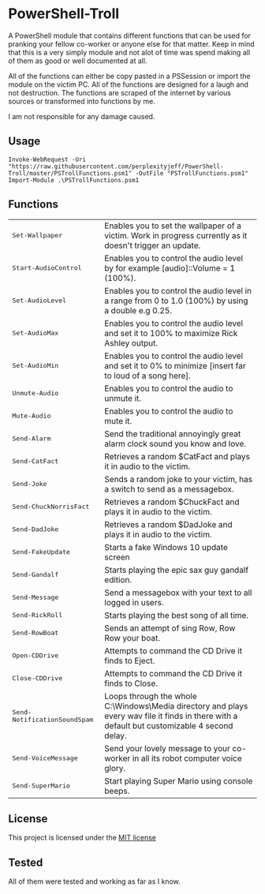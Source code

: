 # PowerShell-Troll
A PowerShell module that contains different functions that can be used for pranking your fellow co-worker or anyone else for that matter. Keep in mind that this is a very simply module and not alot of time was spend making all of them as good or well documented at all.

All of the functions can either be copy pasted in a PSSession or import the module on the victim PC. All of the functions are designed for a laugh and not destruction. The functions are scraped of the internet by various sources or transformed into functions by me.

I am not responsible for any damage caused. 

## Usage

```
Invoke-WebRequest -Uri "https://raw.githubusercontent.com/perplexityjeff/PowerShell-Troll/master/PSTrollFunctions.psm1" -OutFile "PSTrollFunctions.psm1"
Import-Module .\PSTrollFunctions.psm1
```

## Functions

<table>
  <tr>
    <td><tt>Set-Wallpaper</tt></td>
	<td>Enables you to set the wallpaper of a victim. Work in progress currently as it doesn't trigger an update.</td>
  </tr>
  <tr>
    <td><tt>Start-AudioControl</tt></td>
	<td>Enables you to control the audio level by for example [audio]::Volume = 1 (100%).</td>
  </tr>
  <tr>
    <td><tt>Set-AudioLevel</tt></td>
	<td>Enables you to control the audio level in a range from 0 to 1.0 (100%) by using a double e.g 0.25.</td>
  </tr>
  <tr>
    <td><tt>Set-AudioMax</tt></td>
	<td>Enables you to control the audio level and set it to 100% to maximize Rick Ashley output.</td>
  </tr>
  <tr>
    <td><tt>Set-AudioMin</tt></td>
	<td>Enables you to control the audio level and set it to 0% to minimize [insert far to loud of a song here].</td>
  </tr>
	<tr>
    <td><tt>Unmute-Audio</tt></td>
	<td>Enables you to control the audio to unmute it.</td>
  </tr>
  <tr>
    <td><tt>Mute-Audio</tt></td>
	<td>Enables you to control the audio to mute it.</td>
  </tr>
  <tr>
    <td><tt>Send-Alarm</tt></td>
	<td>Send the traditional annoyingly great alarm clock sound you know and love.</td>
  </tr>
    <td><tt>Send-CatFact</tt></td>
	<td>Retrieves a random $CatFact and plays it in audio to the victim.</td>
  </tr>
  </tr>
    <td><tt>Send-Joke</tt></td>
	<td>Sends a random joke to your victim, has a switch to send as a messagebox.</td>
  </tr>
  </tr>
    <td><tt>Send-ChuckNorrisFact</tt></td>
	<td>Retrieves a random $ChuckFact and plays it in audio to the victim.</td>
  </tr>
  </tr>
    <td><tt>Send-DadJoke</tt></td>
	<td>Retrieves a random $DadJoke and plays it in audio to the victim.</td>
  </tr>
  <tr>
    <td><tt>Send-FakeUpdate</tt></td>
        <td>Starts a fake Windows 10 update screen</td>
  </tr>
  <tr>
    <td><tt>Send-Gandalf</tt></td>
        <td>Starts playing the epic sax guy gandalf edition.</td>
  </tr>
  <tr>
    <td><tt>Send-Message</tt></td>
        <td>Send a messagebox with your text to all logged in users.</td>
  </tr>
  <tr>
    <td><tt>Send-RickRoll</tt></td>
	<td>Starts playing the best song of all time.</td>
  </tr>
  <tr>
    <td><tt>Send-RowBoat</tt></td>
	<td>Sends an attempt of sing Row, Row Row your boat.</td>
  </tr>
  <tr>
    <td><tt>Open-CDDrive</tt></td>
	<td>Attempts to command the CD Drive it finds to Eject.</td>
  </tr>
  <tr>
    <td><tt>Close-CDDrive</tt></td>
	<td>Attempts to command the CD Drive it finds to Close.</td>
  </tr>
  <tr>
    <td><tt>Send-NotificationSoundSpam</tt></td>
	<td>Loops through the whole C:\Windows\Media directory and plays every wav file it finds in there with a default but customizable 4 second delay.</td>
  </tr>
  <tr>
    <td><tt>Send-VoiceMessage</tt></td>
	<td>Send your lovely message to your co-worker in all its robot computer voice glory.</td>
  </tr>
  <tr>
    <td><tt>Send-SuperMario</tt></td>
	<td>Start playing Super Mario using console beeps.</td>
  </tr>
</table>

## License

This project is licensed under the [MIT license](LICENSE)
 
## Tested
 
All of them were tested and working as far as I know.
 
